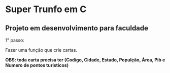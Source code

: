# Super Trunfo em C

## Projeto em desenvolvimento para faculdade

1° passo:

Fazer uma função que crie cartas.

**OBS: toda carta precisa ter (Codigo, Cidade, Estado, Populção, Área, Pib e Numero de pontos turisticos)**
